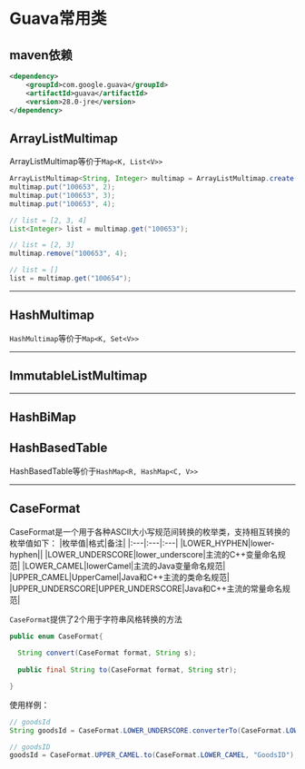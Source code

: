
# Guava常用类

## maven依赖
```xml
<dependency>
    <groupId>com.google.guava</groupId>
    <artifactId>guava</artifactId>
    <version>28.0-jre</version>
</dependency>

```


## <a name ="ArrayListMultimap">ArrayListMultimap</a>
ArrayListMultimap等价于`Map<K, List<V>>`

```java
ArrayListMultimap<String, Integer> multimap = ArrayListMultimap.create();
multimap.put("100653", 2);
multimap.put("100653", 3);
multimap.put("100653", 4);

// list = [2, 3, 4]
List<Integer> list = multimap.get("100653");

// list = [2, 3]
multimap.remove("100653", 4);

// list = []
list = multimap.get("100654");

```


----
## <a name="HashMultimap">HashMultimap</a>

`HashMultimap`等价于`Map<K, Set<V>>`



----
## <a name="ImmutableListMultimap">ImmutableListMultimap</a>



  
----
## <a name ="HashBiMap">HashBiMap</a>



## <a name="HashBasedTable">HashBasedTable</a>
HashBasedTable等价于`HashMap<R, HashMap<C, V>>`



---
## <a name="CaseFormat">CaseFormat</a>

CaseFormat是一个用于各种ASCII大小写规范间转换的枚举类，支持相互转换的枚举值如下：
|枚举值|格式|备注|
|:---|:---|:---|
|LOWER_HYPHEN|lower-hyphen||
|LOWER_UNDERSCORE|lower_underscore|主流的C++变量命名规范|
|LOWER_CAMEL|lowerCamel|主流的Java变量命名规范|
|UPPER_CAMEL|UpperCamel|Java和C++主流的类命名规范|
|UPPER_UNDERSCORE|UPPER_UNDERSCORE|Java和C++主流的常量命名规范|


`CaseFormat`提供了2个用于字符串风格转换的方法
```java
public enum CaseFormat{
  
  String convert(CaseFormat format, String s);
  
  public final String to(CaseFormat format, String str);

}

```

使用样例：
```java
// goodsId
String goodsId = CaseFormat.LOWER_UNDERSCORE.converterTo(CaseFormat.LOWER_CAMEL).convert("goods_id");

// goodsID
goodsId = CaseFormat.UPPER_CAMEL.to(CaseFormat.LOWER_CAMEL, "GoodsID");
```






